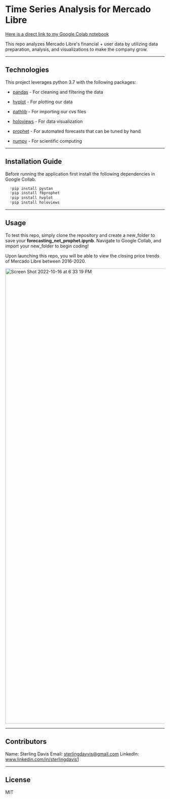 # Time Series Analysis for Mercado Libre 

[Here is a direct link to my Google Colab notebook](https://colab.research.google.com/drive/1fP8WY6RvuxjdMGm9sdVfjj0HoEOlXEIu?usp=sharing)

This repo analyzes Mercado Libre's financial + user data by utilizing data preparation, analysis, and visualizations to make the company grow. 

---

## Technologies

This project leverages python 3.7 with the following packages:

* [pandas](https://github.com/pandas-dev/pandas) - For cleaning and filtering the data

* [hvplot](https://github.com/holoviz/hvplot) - For plotting our data 

* [pathlib](https://github.com/jaraco/path) - For importing our cvs files 

* [holoviews](https://github.com/holoviz/holoviews) - For data visualization

* [prophet](https://facebook.github.io/prophet/) - For automated forecasts that can be tuned by hand

* [numpy](https://github.com/numpy/numpy) - For scientific computing

---

## Installation Guide

Before running the application first install the following dependencies in Google Collab.

```python
  !pip install pystan
  !pip install fbprophet
  !pip install hvplot
  !pip install holoviews
```

---

## Usage

To test this repo, simply clone the repository and create a new_folder to save your **forecasting_net_prophet.ipynb**. Navigate to Google Collab, and import your new_folder to begin coding!

Upon launching this repo, you will be able to view the closing price trends of Mercado Libre between 2016-2020.

<img width="1440" alt="Screen Shot 2022-10-16 at 6 33 19 PM" src="https://user-images.githubusercontent.com/105071493/196071061-e3fc90e2-9b55-40e5-b270-2dd396980406.png">

---

## Contributors

Name: Sterling Davis 
Email: sterlingdayvis@gmail.com
LinkedIn: www.linkedin.com/in/sterlingdavis1

---

## License

MIT









